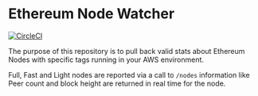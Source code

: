 # Ethereum Node Watcher

[![CircleCI](https://circleci.com/gh/55foundry/ethereum-node-watch.svg?style=svg)](https://circleci.com/gh/55foundry/ethereum-node-watch)

The purpose of this repository is to pull back valid stats about Ethereum Nodes with specific tags running in your AWS environment.

Full, Fast and Light nodes are reported via a call to `/nodes` information like Peer count and block height are returned in real time for the node.